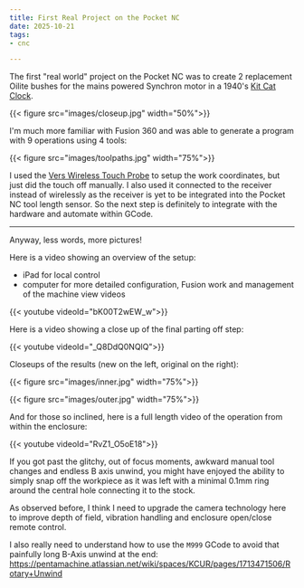 ```yaml
---
title: First Real Project on the Pocket NC
date: 2025-10-21
tags: 
- cnc

---
```


The first "real world" project on the Pocket NC was to create 2 replacement Oilite bushes for the mains powered Synchron motor in a 1940's [Kit Cat Clock](https://kit-cat.com/pages/history).

{{< figure src="images/closeup.jpg" width="50%">}}

<!--more-->

I'm much more familiar with Fusion 360 and was able to generate a program with 9 operations using 4 tools:

{{< figure src="images/toolpaths.jpg" width="75%">}}

I used the [Vers Wireless Touch Probe](https://vers.ge/en/blog/user-guides/wlr-v8) to setup the work coordinates, but just did the touch off manually. I also used it connected to the receiver instead of wirelessly as the receiver is yet to be integrated into the Pocket NC tool length sensor. So the next step is definitely to integrate with the hardware and automate within GCode.

---

Anyway, less words, more pictures!

Here is a video showing an overview of the setup:

* iPad for local control
* computer for more detailed configuration, Fusion work and management of the machine view videos

{{< youtube videoId="bK00T2wEW_w">}}

Here is a video showing a close up of the final parting off step:

{{< youtube videoId="_Q8DdQ0NQlQ">}}

Closeups of the results (new on the left, original on the right):

{{< figure src="images/inner.jpg" width="75%">}}

{{< figure src="images/outer.jpg" width="75%">}}

And for those so inclined, here is a full length video of the operation from within the enclosure:

{{< youtube videoId="RvZ1_O5oE18">}}

If you got past the glitchy, out of focus moments, awkward manual tool changes and endless B axis unwind, 
you might have enjoyed the ability to simply snap off the workpiece as it was left with a minimal 0.1mm ring around
the central hole connecting it to the stock.

As observed before, I think I need to upgrade the camera technology here to improve depth of field,
vibration handling and enclosure open/close remote control.

I also really need to understand how to use the `M999` GCode to avoid that painfully long B-Axis unwind at the end: https://pentamachine.atlassian.net/wiki/spaces/KCUR/pages/1713471506/Rotary+Unwind

